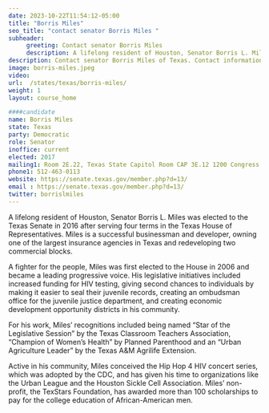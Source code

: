 ```yaml
---
date: 2023-10-22T11:54:12-05:00
title: "Borris Miles"
seo_title: "contact senator Borris Miles "
subheader:
     greeting: Contact senator Borris Miles
     description: A lifelong resident of Houston, Senator Borris L. Miles was elected to the Texas Senate in 2016 after serving four terms in the Texas House of Representatives. Miles is a successful businessman and developer, owning one of the largest insurance agencies in Texas and redeveloping two commercial blocks.
description: Contact senator Borris Miles of Texas. Contact information for Borris Miles includes email address, phone number, and mailing address.
image: borris-miles.jpeg
video:
url:  /states/texas/borris-miles/
weight: 1
layout: course_home

####candidate
name: Borris Miles
state: Texas
party: Democratic
role: Senator
inoffice: current
elected: 2017
mailing1: Room 2E.22, Texas State Capitol Room CAP 3E.12 1200 Congress Ave Austin, TX 78711-2068
phone1: 512-463-0113
website: https://senate.texas.gov/member.php?d=13/
email : https://senate.texas.gov/member.php?d=13/
twitter: borrislmiles
---
```


A lifelong resident of Houston, Senator Borris L. Miles was elected to the Texas Senate in 2016 after serving four terms in the Texas House of Representatives. Miles is a successful businessman and developer, owning one of the largest insurance agencies in Texas and redeveloping two commercial blocks.

A fighter for the people, Miles was first elected to the House in 2006 and became a leading progressive voice. His legislative initiatives included increased funding for HIV testing, giving second chances to individuals by making it easier to seal their juvenile records, creating an ombudsman office for the juvenile justice department, and creating economic development opportunity districts in his community.

For his work, Miles’ recognitions included being named “Star of the Legislative Session” by the Texas Classroom Teachers Association, “Champion of Women’s Health” by Planned Parenthood and an “Urban Agriculture Leader” by the Texas A&M Agrilife Extension.

Active in his community, Miles conceived the Hip Hop 4 HIV concert series, which was adopted by the CDC, and has given his time to organizations like the Urban League and the Houston Sickle Cell Association. Miles’ non-profit, the TexStars Foundation, has awarded more than 100 scholarships to pay for the college education of African-American men.
